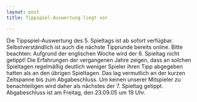 ```yaml
---
layout: post
title: Tippspiel-Auswertung liegt vor

---
```


Die Tippspiel-Auswertung des 5. Spieltags ist ab sofort verfügbar. Selbstverständlich ist auch die nächste Tipprunde bereits online. Bitte beachten: Aufgrund der englischen Woche wird der 6. Spieltag nicht getippt! Die Erfahrungen der vergangenen Jahre zeigen, dass an solchen Spieltagen regelmäßig deutlich weniger Spieler ihren Tipp abgegeben hatten als an den übrigen Spieltagen. Das lag vermutlich an der kurzen Zeitspanne bis zum Abgabeschluss. Um keinen unserer Mitspieler zu benachteiligen wird daher als nächstes der 7. Spieltag getippt. Abgabeschluss ist am Freitag, den 23.09.05 um 19 Uhr.


